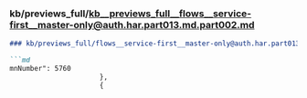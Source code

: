 ### kb/previews_full/kb__previews_full__flows__service-first__master-only@auth.har.part013.md.part002.md

```md
### kb/previews_full/flows__service-first__master-only@auth.har.part013.md (part 002)

```md
mnNumber": 5760
                      },
                      {

```

```

```
